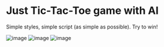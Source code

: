 # Just Tic-Tac-Toe game with AI

Simple styles, simple script (as simple as possible). Try to win!

![image](https://img.shields.io/badge/CSS3-1572B6?style=for-the-badge&logo=css3&logoColor=whiteЪ)
![image](https://img.shields.io/badge/HTML5-E34F26?style=for-the-badge&logo=html5&logoColor=white)
![image](https://img.shields.io/badge/JavaScript-323330?style=for-the-badge&logo=javascript&logoColor=F7DF1E)
